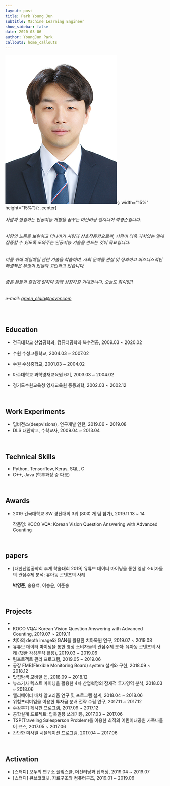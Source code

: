 ```yaml
---
layout: post
title: Park Young Jun
subtitle: Machine Learning Engineer
show_sidebar: false
date: 2020-03-06
author: YoungJun Park
callouts: home_callouts
---
```




![증명](/assets/img/pyj.jpg){: width="15%" height="15%"}{: .center}

<!--개인소개글. 나를 나타내는 한줄, 가치관 또는 하고싶은 것, 흥미있는 산업 및 학문 분야-->

<p></p>

###### 사람과 협업하는 인공지능 개발을 꿈꾸는 머신러닝 엔지니어 박영준입니다.

###### 사람의 노동을 보완하고 더나아가 사람과 상호작용함으로써, 사람이 더욱 가치있는 일에 집중할 수 있도록 도와주는 인공지능 기술을 만드는 것이 목표입니다.

###### 이를 위해 매일매일 관련 기술을 학습하며, 사회 문제를 관찰 및 정의하고 비즈니스적인 해결책은 무엇이 있을까 고민하고 있습니다.

###### 좋은 분들과 즐겁게 일하며 함께 성장하길 기대합니다. 오늘도 화이팅!!

<p></p>

###### e-mail:  green_elaia@naver.com

<br/>



## Education

- 건국대학교 산업공학과, 컴퓨터공학과 복수전공, 2009.03 ~ 2020.02

- 수원 수성고등학교, 2004.03 ~ 2007.02

- 수원 수성중학교, 2001.03 ~ 2004.02

  <p></p>

- 아주대학교 과학영재교육원 6기, 2003.03 ~ 2004.02
- 경기도수원교육청 영재교육원 중등과학, 2002.03 ~ 2002.12

<br/>



## Work Experiments

- 딥비전스(deepvisions), 연구개발 인턴, 2019.06 ~ 2019.08
- DLS 대안학교, 수학교사, 2009.04 ~ 2013.04

<br/>



## Technical Skills

<!--programming languages, framework-->

- Python, Tensorflow, Keras, SQL, C
- C++, Java (학부과정 중 다룸)

<br/>



## Awards

- 2019 건국대학교 SW 경진대회 3위 (80여 개 팀 참가), 2019.11.13 ~ 14

  작품명: KOCO VQA: Korean Vision Question Answering with Advanced Counting

<br/>



## papers

- [대한산업공학회 추계 학술대회 2019] 유튜브 데이터 마이닝을 통한 영상 소비자들의 관심주제 분석: 유아동 콘텐츠의 사례

  **박영준**, 송용백, 이승윤, 이준송

<br/>



## Projects

- <!--Genetic Algorithm을 활용한 로또 번호 예측기, 2020.02 ~ -->
- KOCO VQA: Korean Vision Question Answering with Advanced Counting, 2019.07 ~ 2019.11
- 치아의 depth image와 GAN을 활용한 치아복원 연구, 2019.07 ~ 2019.08
- 유튜브 데이터 마이닝을 통한 영상 소비자들의 관심주제 분석: 유아동 콘텐츠의 사례 (댓글 감성분석 활용), 2019.03 ~ 2019.06
- 팀프로젝트 관리 프로그램, 2019.05 ~ 2019.06
- 공장 FMB(Flexible Monitoring Board) system 설계와 구현, 2018.09 ~ 2018.12
- 맛집탐색 모바일 앱, 2018.09 ~ 2018.12
- 뉴스기사 텍스트 마이닝을 활용한 4차 산업혁명의 잠재적 투자영역 분석, 2018.03 ~ 2018.06
- 엘리베이터 배차 알고리즘 연구 및 프로그램 설계, 2018.04 ~ 2018.06
- 위험프리미엄을 이용한 투자금 분배 전략 수립 연구, 2017.11 ~ 2017.12
- 수강후기 게시판 프로그램, 2017.09 ~ 2017.12
- 공학설계 프로젝트: 압축밀봉 쓰레기통, 2017.03 ~ 2017.06
- TSP(Traveling Salesperson Problem)를 이용한 최적의 어린이대공원 가족나들이 코스, 2017.05 ~ 2017.06
- 간단한 미사일 시뮬레이션 프로그램, 2017.04 ~ 2017.06

<br/>



## Activation

- [스터디] 모두의 연구소 풀잎스쿨, 머신러닝과 딥러닝, 2019.04 ~ 2019.07
- [스터디] 큐브코코넛, 자료구조와 컴퓨터구조, 2019.01 ~ 2019.06


